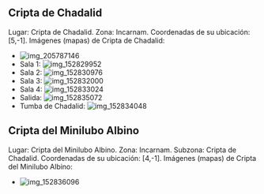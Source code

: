 ## Cripta de Chadalid
Lugar: Cripta de Chadalid.
Zona: Incarnam.
Coordenadas de su ubicación: [5,-1].
Imágenes (mapas) de Cripta de Chadalid:
- ![img_205787146](https://media.discordapp.net/attachments/1115311447145193482/1115347997627260948/205787146.jpg)
- Sala 1: ![img_152829952](https://media.discordapp.net/attachments/1115311447145193482/1115328962911023179/152829952.jpg)
- Sala 2: ![img_152830976](https://media.discordapp.net/attachments/1115311447145193482/1115328965268226108/152830976.jpg)
- Sala 3: ![img_152832000](https://media.discordapp.net/attachments/1115311447145193482/1115328966618796132/152832000.jpg)
- Sala 4: ![img_152833024](https://media.discordapp.net/attachments/1115311447145193482/1115328969991008296/152833024.jpg)
- Salida: ![img_152835072](https://media.discordapp.net/attachments/1115311447145193482/1115328995827929171/152835072.jpg)
- Tumba de Chadalid: ![img_152834048](https://media.discordapp.net/attachments/1115311447145193482/1115328973115764736/152834048.jpg)

## Cripta del Minilubo Albino
Lugar: Cripta del Minilubo Albino.
Zona: Incarnam.
Subzona: Cripta de Chadalid.
Coordenadas de su ubicación: [4,-1].
Imágenes (mapas) de Cripta del Minilubo Albino:
- ![img_152836096](https://media.discordapp.net/attachments/1115311447145193482/1115328998403227648/152836096.jpg)